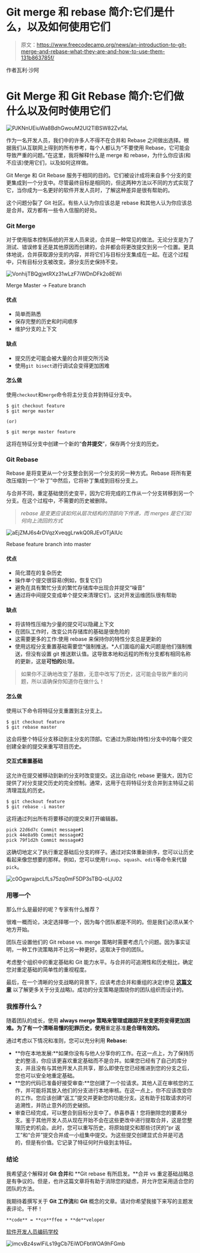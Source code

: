 # Git merge 和 rebase 简介:它们是什么，以及如何使用它们

> 原文：<https://www.freecodecamp.org/news/an-introduction-to-git-merge-and-rebase-what-they-are-and-how-to-use-them-131b863785f/>

作者瓦利·沙阿

# Git Merge 和 Git Rebase 简介:它们做什么以及何时使用它们

![PJKNnUEiuWa8BdhGwouM2UI2TlBSW82ZvfaL](img/4eb86ee8ac750a52fb8783ec26516814.png)

作为一名开发人员，我们中的许多人不得不在合并和 Rebase 之间做出选择。根据我们从互联网上得到的所有参考，每个人都认为“不要使用 Rebase，它可能会导致严重的问题。”在这里，我将解释什么是 merge 和 rebase，为什么你应该(和不应该)使用它们，以及如何这样做。

Git Merge 和 Git Rebase 服务于相同的目的。它们被设计成将来自多个分支的变更集成到一个分支中。尽管最终目标是相同的，但这两种方法以不同的方式实现了它，当你成为一名更好的软件开发人员时，了解这种差异是很有帮助的。

这个问题分裂了 Git 社区。有些人认为你应该总是 rebase 和其他人认为你应该总是合并。双方都有一些令人信服的好处。

### Git Merge

对于使用版本控制系统的开发人员来说，合并是一种常见的做法。无论分支是为了测试、错误修复还是其他原因而创建的，合并都会将更改提交到另一个位置。更具体地说，合并获取源分支的内容，并将它们与目标分支集成在一起。在这个过程中，只有目标分支被改变。源分支历史保持不变。

![VonhijTBQgjwtRXz31wLzF7iWDnDFk2o8EWi](img/4a90e8c4790c69b6f0f3ef56f1bb191e.png)

Merge Master -> Feature branch

#### **优点**

*   简单而熟悉
*   保存完整的历史和时间顺序
*   维护分支的上下文

#### **缺点**

*   提交历史可能会被大量的合并提交所污染
*   使用`git bisect`进行调试会变得更加困难

#### **怎么做**

使用`checkout`和`merge`命令将主分支合并到特征分支中。

```
$ git checkout feature
$ git merge master

(or)

$ git merge master feature
```

这将在特征分支中创建一个新的“**合并提交**”，保存两个分支的历史。

### Git Rebase

Rebase 是将变更从一个分支整合到另一个分支的另一种方式。Rebase 将所有更改压缩到一个“补丁”中然后，它将补丁集成到目标分支上。

与合并不同，重定基础使历史变平，因为它将完成的工作从一个分支转移到另一个分支。在这个过程中，不需要的历史被删除。

> *rebase 是变更应该如何从层次结构的顶部向下传递，而 merges 是它们如何向上流回的方式*

![aEjZMJ6s4rDVqzXveqgLrwkQ0RJEvOTjAIUc](img/72ba52df2c743208b9860758a06b33ca.png)

Rebase feature branch into master

#### **优点**

*   简化潜在的复杂历史
*   操作单个提交很容易(例如，恢复它们)
*   避免在具有繁忙分支的繁忙存储库中出现合并提交“噪音”
*   通过将中间提交变成单个提交来清理它们，这对开发运维团队很有帮助

#### **缺点**

*   将该特性压缩为少量的提交可以隐藏上下文
*   在团队工作时，改变公共存储库的基础是很危险的
*   这需要更多的工作:使用 rebase 来保持你的特性分支总是更新的
*   使用远程分支重置基础需要您*强制推送。*人们面临的最大问题是他们强制推送，但没有设置 git 推送默认值。这导致本地和远程的所有分支都有相同名称的更新，这是**可怕的**处理。

> 如果你不正确地改变了基数，无意中改写了历史，这可能会导致严重的问题，所以请确保你知道你在做什么！

#### **怎么做**

使用以下命令将特征分支重置到主分支上。

```
$ git checkout feature
$ git rebase master
```

这会将整个特征分支移动到主分支的顶部。它通过为原始(特性)分支中的每个提交创建全新的提交来重写项目历史。

#### **交互式重置基础**

这允许在提交被移动到新的分支时改变提交。这比自动化 rebase 更强大，因为它提供了对分支提交历史的完全控制。通常，这用于在将特征分支合并到主特征之前清理混乱的历史。

```
$ git checkout feature
$ git rebase -i master
```

这将通过列出所有将要移动的提交来打开编辑器。

```
pick 22d6d7c Commit message#1
pick 44e8a9b Commit message#2
pick 79f1d2h Commit message#3
```

这确切地定义了执行重定基础后分支的样子。通过对实体重新排序，您可以让历史看起来像您想要的那样。例如，您可以使用`fixup`、`squash`、`edit`等命令来代替`pick`。

![c0OgwrajpcLfLs75zq0mF5DP3sTBQ-oLjU02](img/82161c0b1cf186e6be859fd5f1d4094a.png)

### 用哪一个

那么什么是最好的呢？专家有什么推荐？

很难一概而论，决定选择哪一个，因为每个团队都是不同的。但是我们必须从某个地方开始。

团队在设置他们的 Git rebase vs. merge 策略时需要考虑几个问题。因为事实证明，一种工作流策略并不比另一种更好。这取决于你的团队。

考虑整个组织中的重定基础和 Git 能力水平。与合并的可追溯性和历史相比，确定您对重定基础的简单性的重视程度。

最后，在一个清晰的分支战略的背景下，应该考虑合并和重组的决定(参见 [**这篇文章**](https://medium.freecodecamp.org/adopt-a-git-branching-strategy-ac729ff4f838) 以了解更多关于分支战略)。成功的分支策略是围绕你的团队组织而设计的。

### 我推荐什么？

随着团队的成长，使用 **always merge 策略来管理或跟踪开发变更将变得更加困难。为了有一个清晰易懂的犯罪历史，使用**重定基准**是合理有效的。**

通过考虑以下情况和准则，您可以充分利用 **Rebase:**

*   **你在本地发展:**如果你没有与他人分享你的工作。在这一点上，为了保持历史的整洁，你应该更喜欢重定基础而不是合并。如果您已经有了自己的库分支，并且没有与其他开发人员共享，那么即使在您已经推进到您的分支之后，您也可以安全地重定基础。
*   **您的代码已准备好接受审查:**您创建了一个拉请求。其他人正在审核您的工作，并可能将其放入他们的分支进行本地审核。在这一点上，你不应该改变你的工作。您应该创建“返工”提交并更新您的功能分支。这有助于拉取请求的可追溯性，并防止意外的历史破损。
*   审查已经完成，可以整合到目标分支中了。恭喜恭喜！您将删除您的要素分支。鉴于其他开发人员从现在开始不会在这些更改中进行提取合并，这是您整理历史的机会。此时，您可以重写历史，将原始提交和那些讨厌的“pr 返工”和“合并”提交合并成一小组集中提交。为这些提交创建显式合并是可选的，但是有价值。它记录了特征何时升级到主特征。

### 结论

我希望这个解释对 **Git 合并**和 **Git rebase 有所启发。**合并 vs 重定基础战略总是有争议的。但是，也许这篇文章将有助于消除您的疑虑，并允许您采用适合您的团队的方法。

我期待着撰写关于 **Git 工作流**和 **Git** 概念的文章。请对你希望我接下来写的主题发表评论。干杯！

`**code** = **co**ffee + **de**veloper`

[软件开发人员编码学校](https://www.microverse.org/)

![imcvBz4swIFiLs19gCb7EiWDFbtWOA9hFGmb](img/6ae176674ca6ede4935cbcd7a9827397.png)